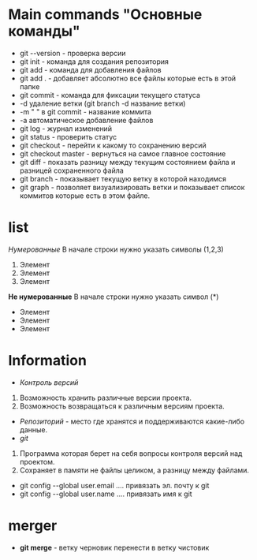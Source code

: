 # Main commands "Основные команды"

- git --version - проверка версии
- git init - команда для создания репозитория
- git add - команда для добавления файлов
- git add . - добавляет абсолютно все файлы которые есть в этой папке 
- git commit - команда для фиксации текущего статуса
- -d удаление ветки (git branch -d название ветки)
- -m " " в git commit - название коммита
- -a автоматическое добавление файлов  
- git log - журнал изменений
- git status - проверить статус 
- git checkout - перейти к какому то сохранению версий
- git checkout master - вернуться на самое главное состояние 
- git  diff - показать разницу между текущим состоянием файла и разницей сохраненного файла
- git branch - показывает текущую ветку в которой находимся 
- git graph - позволяет визуализировать ветки и показывает список коммитов которые есть в этом файле.

# list

*Нумерованные*
В начале строки нужно указать символы (1,2,3)
1. Элемент
2. Элемент 
3. Элемент

__Не нумерованные__
В начале строки нужно указать символ (*)
* Элемент
* Элемент
* Элемент

# Information

* _Контроль версий_
1. Возможность хранить различные версии проекта.
2. Возможность возвращаться к различным версиям проекта.
* _Репозиторий_ - место где хранятся и поддерживаются какие-либо данные.
* _git_ 
1. Программа которая берет на себя вопросы контроля версий над проектом.
2. Сохраняет в памяти не файлы целиком, а разницу между файлами.


- git config --global user.email .... привязать эл. почту к git
- git config --global user.name  ....
привязать имя к git

# merger

- __git merge__ - ветку черновик перенести в ветку чистовик
